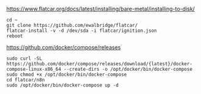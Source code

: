https://www.flatcar.org/docs/latest/installing/bare-metal/installing-to-disk/
~~~
cd ~
git clone https://github.com/ewalbridge/flatcar/
flatcar-install -v -d /dev/sda -i flatcar/ignition.json
reboot
~~~
https://github.com/docker/compose/releases
~~~
sudo curl -SL https://github.com/docker/compose/releases/download/{latest}/docker-compose-linux-x86_64 --create-dirs -o /opt/docker/bin/docker-compose
sudo chmod +x /opt/docker/bin/docker-compose
cd flatcar/n8n
sudo /opt/docker/bin/docker-compose up -d
~~~
